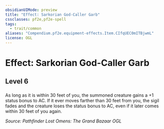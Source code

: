 ```yaml
---
obsidianUIMode: preview
title: "Effect: Sarkorian God-Caller Garb"
cssclasses: pf2e,pf2e-spell
tags:
  - trait/common
aliases: "Compendium.pf2e.equipment-effects.Item.CIfqUEC0mITBjwmL"
license: OGL
---
```

# Effect: Sarkorian God-Caller Garb
## Level 6
### 






As long as it is within 30 feet of you, the summoned creature gains a +1 status bonus to AC. If it ever moves farther than 30 feet from you, the sigil fades and the creature loses the status bonus to AC, even if it later comes within 30 feet of you again.

*Source: Pathfinder Lost Omens: The Grand Bazaar*
*OGL*